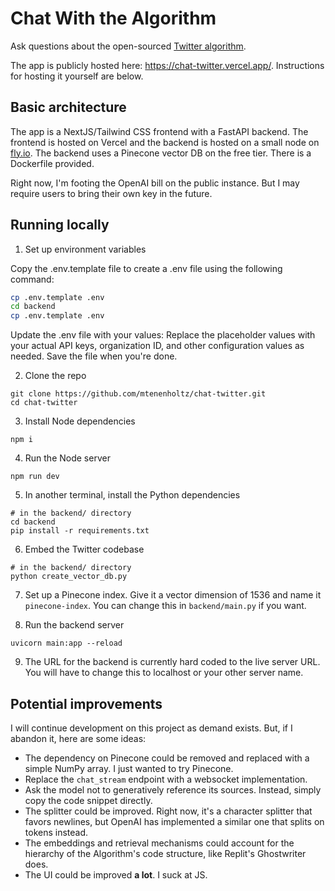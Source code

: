 # Chat With the Algorithm

Ask questions about the open-sourced [Twitter algorithm](https://github.com/twitter/the-algorithm).

The app is publicly hosted here: https://chat-twitter.vercel.app/. Instructions for hosting it yourself are below.

## Basic architecture

The app is a NextJS/Tailwind CSS frontend with a FastAPI backend. The frontend is hosted on Vercel and the backend is hosted on a small node on [fly.io](https://fly.io/). The backend uses a Pinecone vector DB on the free tier. There is a Dockerfile provided.

Right now, I'm footing the OpenAI bill on the public instance. But I may require users to bring their own key in the future.

## Running locally

1. Set up environment variables

Copy the .env.template file to create a .env file using the following command:
```bash
cp .env.template .env
cd backend
cp .env.template .env
```

Update the .env file with your values:
Replace the placeholder values with your actual API keys, organization ID, and other configuration values as needed. Save the file when you're done.

2. Clone the repo

```
git clone https://github.com/mtenenholtz/chat-twitter.git
cd chat-twitter
```

3. Install Node dependencies

```
npm i
```

4. Run the Node server

```
npm run dev
```

5. In another terminal, install the Python dependencies

```
# in the backend/ directory
cd backend 
pip install -r requirements.txt
```

6. Embed the Twitter codebase

```
# in the backend/ directory
python create_vector_db.py
```

7. Set up a Pinecone index. Give it a vector dimension of 1536 and name it `pinecone-index`. You can change this in `backend/main.py` if you want.

8. Run the backend server

```
uvicorn main:app --reload
```

9. The URL for the backend is currently hard coded to the live server URL. You will have to change this to localhost or your other server name.

## Potential improvements

I will continue development on this project as demand exists. But, if I abandon it, here are some ideas:

- The dependency on Pinecone could be removed and replaced with a simple NumPy array. I just wanted to try Pinecone.
- Replace the `chat_stream` endpoint with a websocket implementation.
- Ask the model not to generatively reference its sources. Instead, simply copy the code snippet directly.
- The splitter could be improved. Right now, it's a character splitter that favors newlines, but OpenAI has implemented a similar one that splits on tokens instead.
- The embeddings and retrieval mechanisms could account for the hierarchy of the Algorithm's code structure, like Replit's Ghostwriter does.
- The UI could be improved **a lot**. I suck at JS.
